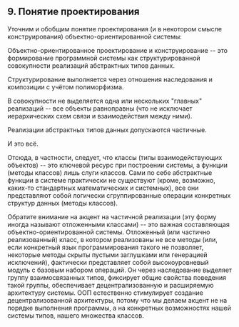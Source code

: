 ## 9. Понятие проектирования

Уточним и обобщим понятие проектирования (и в некотором смысле конструирования) объектно-ориентированной системы:

Объектно-ориентированное проектирование и конструирование -- это формирование программной системы как структурированной совокупности реализаций абстрактных типов данных.

Структурирование выполняется через отношения наследования и композиции с учётом полиморфизма.

В совокупности не выделяется одна или нескольких "главных" реализаций -- все объекты равноправны (что не исключает иерархических схем связи и взаимодействия между ними).

Реализации абстрактных типов данных допускаются частичные.

И это всё.

Отсюда, в частности, следует, что классы (типы взаимодействующих объектов) -- это ключевой ресурс при построении системы, а функции (методы классов) лишь слуги классов. Сами по себе абстрактные функции в системе практически не существуют (кроме, возможно, каких-то стандартных математических и системных), все они представляют собой логически сгруппированные операции конкретных структур данных (методы классов).

Обратите внимание на акцент на частичной реализации (эту форму иногда называют отложенными классами) -- это важная составляющая объектно-ориентированной системы. Отложенный (или частично реализованный) класс, в котором реализованы не все методы (или, если конкретный язык программирования такого не позволяет, некоторые методы скрыты пустыми заглушками или генерацией исключений), фактически представляет собой высокоуровневый модуль с базовым набором операций. Он через наследование выделяет группу взаимосвязанных типов, фиксирует общие свойства поведения такой группы, обеспечивает децентрализованную и расширяемую архитектуру системы. ООП естественно стимулирует создание децентрализованной архитектуры, потому что мы делаем акцент не на порядке выполнения программы, а на конкретных возможностях нашей системы типов, нашего множества классов.
